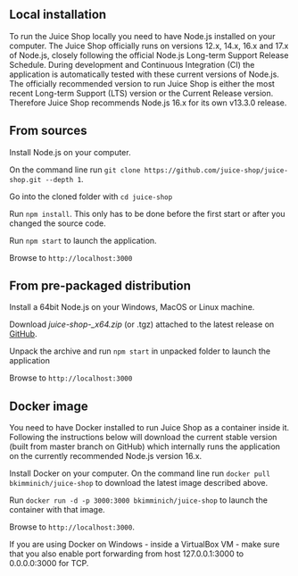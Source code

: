 ## Local installation

To run the Juice Shop locally you need to have Node.js installed on your computer. The Juice Shop officially runs on versions 12.x, 14.x, 16.x and 17.x of Node.js, closely following the official Node.js Long-term Support Release Schedule. During development and Continuous Integration (CI) the application is automatically tested with these current versions of Node.js. The officially recommended version to run Juice Shop is either the most recent Long-term Support (LTS) version or the Current Release version. Therefore Juice Shop recommends Node.js 16.x for its own v13.3.0 release.

## From sources

Install Node.js on your computer.

On the command line run ```git clone https://github.com/juice-shop/juice-shop.git --depth 1```.

Go into the cloned folder with ```cd juice-shop```

Run ```npm install```. This only has to be done before the first start or after you changed the source code.

Run ```npm start``` to launch the application.

Browse to ```http://localhost:3000```

## From pre-packaged distribution

Install a 64bit Node.js on your Windows, MacOS or Linux machine.

Download *juice-shop-<version>_<node-version>_<os>_x64.zip* (or .tgz) attached to the latest release on [GitHub].

Unpack the archive and run ```npm start``` in unpacked folder to launch the application

Browse to ```http://localhost:3000```

## Docker image

You need to have Docker installed to run Juice Shop as a container inside it. Following the instructions below will download the current stable version (built from master branch on GitHub) which internally runs the application on the currently recommended Node.js version 16.x.

Install Docker on your computer.
On the command line run ```docker pull bkimminich/juice-shop``` to download the latest image described above.

Run ```docker run -d -p 3000:3000 bkimminich/juice-shop``` to launch the container with that image.

Browse to ```http://localhost:3000```.

If you are using Docker on Windows - inside a VirtualBox VM - make sure that you also enable port forwarding from host 127.0.0.1:3000 to 0.0.0.0:3000 for TCP.

[//]: # (These are reference links used in the body of this note and get stripped out when the markdown processor does its job. There is no need to format nicely because it shouldn't be seen. Thanks SO - http://stackoverflow.com/questions/4823468/store-comments-in-markdown-syntax)

   [GitHub]: <https://github.com/juice-shop/juice-shop/releases/latest>